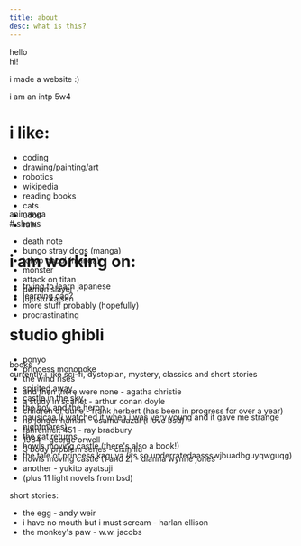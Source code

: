 ```yaml
---
title: about
desc: what is this?
---
```


<div class='card' markdown='1'" style="width: 450px">
<div class='head' markdown='1'>hello</div>
<div class='card_body' markdown='1' style="height: 270px">
hi!

i made a website :)

i am an intp 5w4

# i like:

- coding
- drawing/painting/art
- robotics
- wikipedia
- reading books
- cats
- udon
- rain

# i am working on:

- trying to learn japanese
- learning cad?
- more stuff probably (hopefully)
- procrastinating
</div>
</div>

<div class='card' markdown='1' style="width: 550px; left:350px; top:-120px">
<div class='head' markdown='1'>animanga</div>
<div class='card_body' markdown='1' style="height: 250px">
# shows

- death note
- bungo stray dogs (manga)
- tokyo ghoul (manga)
- monster
- attack on titan
- demon slayer
- jujustu kaisen

# studio ghibli

- ponyo
- princess mononoke
- the wind rises
- spirited away
- castle in the sky
- the boy and the heron
- nausicaa (i watched it when i was very young and it gave me strange nightmares)
- the cat returns
- howls moving castle (there's also a book!)
- the tale of princess kaguya (its so underratedaassswjbuadbguyqwguqg)
</div>
</div>

<div class='card' markdown='1' style="width: 700px; left: 140px; top: -140px; z-index:-1">
<div class='head' markdown='1'>books</div>
<div class='card_body' markdown='1'>
currently i like sci-fi, dystopian, mystery, classics and short stories

- and then there were none - agatha christie
- a study in scarlet - arthur conan doyle
- children of dune - frank herbert (has been in progress for over a year)
- no longer human - osamu dazai (i love bsd)
- fahrenheit 451 - ray bradbury
- 1984 - george orwell
- 3 body problem series - cixin liu
- howls moving castle (1 and 2) - dianna wynne jones
- another - yukito ayatsuji
- (plus 11 light novels from bsd)

short stories:

- the egg - andy weir
- i have no mouth but i must scream - harlan ellison
- the monkey's paw - w.w. jacobs
</div>
</div>